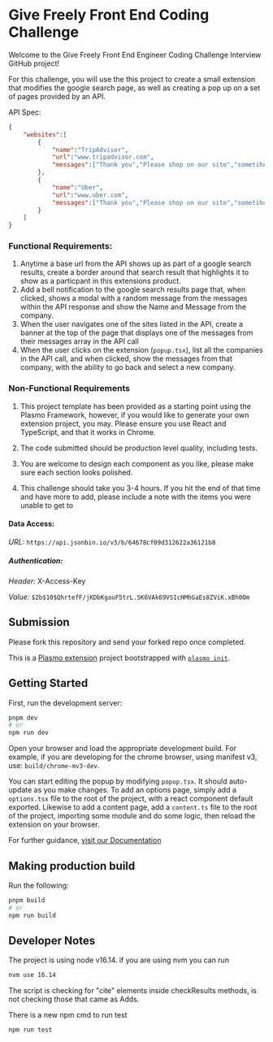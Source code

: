 # Give Freely Front End Coding Challenge

 Welcome to the Give Freely Front End Engineer Coding Challenge Interview GitHub project!

For this challenge, you will use the this project to create a small extension that modifies the google search page, as well as creating a pop up on a set of pages provided by an API.

API Spec:
```json
{
    "websites":[
        {
            "name":"TripAdvisor",
            "url":"www.tripadvisor.com",
            "messages":["Thank you","Please shop on our site","sometihng else"],
        },
        {
            "name":"Uber",
            "url":"www.uber.com",
            "messages":["Thank you","Please shop on our site","sometihng else"],
        }
    ]
}
```

### Functional Requirements:
1. Anytime a base url from the API shows up as part of a google search results, create a border around that search result that highlights it to show as a particpant in this extensions product.
2. Add a bell notification to the google search results page that, when clicked, shows a modal with a random message from the messages within the API response and show the Name and Message from the company.
3. When the user navigates one of the sites listed in the API, create a banner at the top of the page that displays one of the messages from their messages array in the API call
4. When the user clicks on the extension (`popup.tsx`), list all the companies in the API call, and when clicked, show the messages from that company, with the ability to go back and select a new company.


### Non-Functional Requirements
1. This project template has been provided as a starting point using the Plasmo Framework, however, if you would like to generate your own extension project, you may. Please ensure you use React and TypeScript, and that it works in Chrome.

2. The code submitted should be production level quality, including tests.

3. You are welcome to design each component as you like, please make sure each section looks polished. 

4. This challenge should take you 3-4 hours. If you hit the end of that time and have more to add, please include a note with the items you were unable to get to


#### Data Access:
*URL:* `https://api.jsonbin.io/v3/b/64678cf09d312622a36121b8`
##### Authentication:
*Header:* X-Access-Key

*Value:* `$2b$10$QhrtefF/jKDbKgauF5trL.SK6VAk69VSIcHMhGaEs8ZViK.xBh0Om`

## Submission
Please fork this repository and send your forked repo once completed.

This is a [Plasmo extension](https://docs.plasmo.com/) project bootstrapped with [`plasmo init`](https://www.npmjs.com/package/plasmo).

## Getting Started

First, run the development server:

```bash
pnpm dev
# or
npm run dev
```

Open your browser and load the appropriate development build. For example, if you are developing for the chrome browser, using manifest v3, use: `build/chrome-mv3-dev`.

You can start editing the popup by modifying `popup.tsx`. It should auto-update as you make changes. To add an options page, simply add a `options.tsx` file to the root of the project, with a react component default exported. Likewise to add a content page, add a `content.ts` file to the root of the project, importing some module and do some logic, then reload the extension on your browser.

For further guidance, [visit our Documentation](https://docs.plasmo.com/)

## Making production build

Run the following:

```bash
pnpm build
# or
npm run build
```

## Developer Notes

The project is using node v16.14.
if you are using nvm you can run
```bash
nvm use 16.14
``````

The script is checking for "cite" elements inside checkResults methods, is not checking those that came as Adds.

There is a new npm cmd to run test

```bash
npm run test
``````